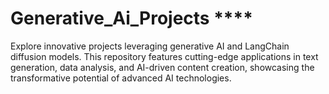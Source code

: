 # Generative_Ai_Projects **** 
Explore innovative projects leveraging generative AI and LangChain diffusion models. This repository features cutting-edge applications in text generation, data analysis, and AI-driven content creation, showcasing the transformative potential of advanced AI technologies.
